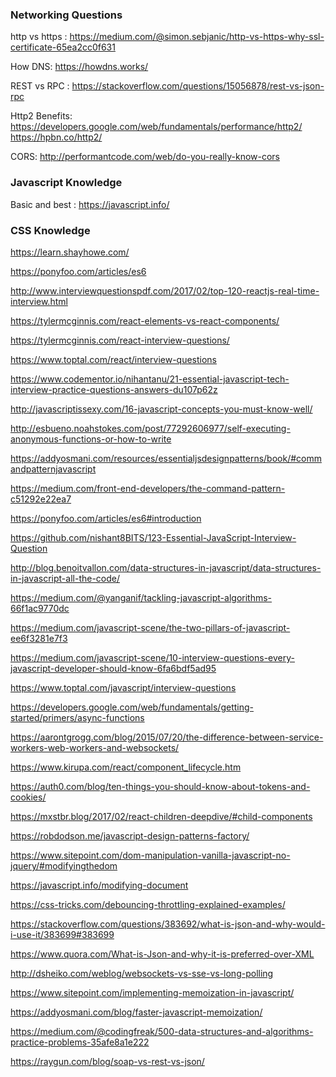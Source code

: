 ### Networking Questions

http vs https : https://medium.com/@simon.sebjanic/http-vs-https-why-ssl-certificate-65ea2cc0f631

How DNS: https://howdns.works/

REST vs RPC : https://stackoverflow.com/questions/15056878/rest-vs-json-rpc

Http2 Benefits: https://developers.google.com/web/fundamentals/performance/http2/
                https://hpbn.co/http2/
                
CORS: http://performantcode.com/web/do-you-really-know-cors
                
### Javascript Knowledge
Basic and best : https://javascript.info/

### CSS Knowledge
https://learn.shayhowe.com/

https://ponyfoo.com/articles/es6

http://www.interviewquestionspdf.com/2017/02/top-120-reactjs-real-time-interview.html

https://tylermcginnis.com/react-elements-vs-react-components/

https://tylermcginnis.com/react-interview-questions/

https://www.toptal.com/react/interview-questions

https://www.codementor.io/nihantanu/21-essential-javascript-tech-interview-practice-questions-answers-du107p62z

http://javascriptissexy.com/16-javascript-concepts-you-must-know-well/

http://esbueno.noahstokes.com/post/77292606977/self-executing-anonymous-functions-or-how-to-write

https://addyosmani.com/resources/essentialjsdesignpatterns/book/#commandpatternjavascript

https://medium.com/front-end-developers/the-command-pattern-c51292e22ea7

https://ponyfoo.com/articles/es6#introduction

https://github.com/nishant8BITS/123-Essential-JavaScript-Interview-Question

http://blog.benoitvallon.com/data-structures-in-javascript/data-structures-in-javascript-all-the-code/

https://medium.com/@yanganif/tackling-javascript-algorithms-66f1ac9770dc

https://medium.com/javascript-scene/the-two-pillars-of-javascript-ee6f3281e7f3

https://medium.com/javascript-scene/10-interview-questions-every-javascript-developer-should-know-6fa6bdf5ad95

https://www.toptal.com/javascript/interview-questions

https://developers.google.com/web/fundamentals/getting-started/primers/async-functions

https://aarontgrogg.com/blog/2015/07/20/the-difference-between-service-workers-web-workers-and-websockets/

https://www.kirupa.com/react/component_lifecycle.htm

https://auth0.com/blog/ten-things-you-should-know-about-tokens-and-cookies/

https://mxstbr.blog/2017/02/react-children-deepdive/#child-components

https://robdodson.me/javascript-design-patterns-factory/

https://www.sitepoint.com/dom-manipulation-vanilla-javascript-no-jquery/#modifyingthedom

https://javascript.info/modifying-document

https://css-tricks.com/debouncing-throttling-explained-examples/

https://stackoverflow.com/questions/383692/what-is-json-and-why-would-i-use-it/383699#383699

https://www.quora.com/What-is-Json-and-why-it-is-preferred-over-XML

http://dsheiko.com/weblog/websockets-vs-sse-vs-long-polling

https://www.sitepoint.com/implementing-memoization-in-javascript/

https://addyosmani.com/blog/faster-javascript-memoization/

https://medium.com/@codingfreak/500-data-structures-and-algorithms-practice-problems-35afe8a1e222

https://raygun.com/blog/soap-vs-rest-vs-json/
